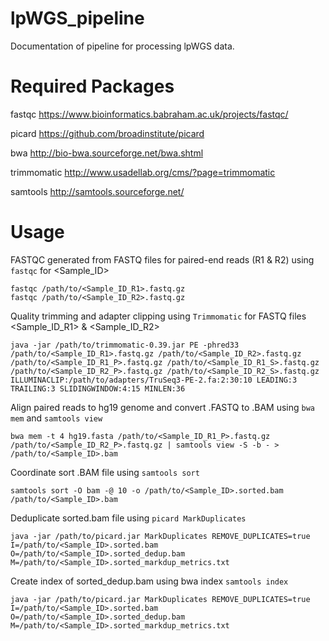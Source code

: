 # lpWGS_pipeline

Documentation of pipeline for processing lpWGS data.

# Required Packages

fastqc https://www.bioinformatics.babraham.ac.uk/projects/fastqc/

picard https://github.com/broadinstitute/picard

bwa http://bio-bwa.sourceforge.net/bwa.shtml

trimmomatic http://www.usadellab.org/cms/?page=trimmomatic

samtools http://samtools.sourceforge.net/

# Usage
FASTQC generated from FASTQ files for paired-end reads (R1 & R2) using ```fastqc``` for <Sample_ID>

    fastqc /path/to/<Sample_ID_R1>.fastq.gz
    fastqc /path/to/<Sample_ID_R2>.fastq.gz

Quality trimming and adapter clipping using ```Trimmomatic``` for FASTQ files <Sample_ID_R1> & <Sample_ID_R2>

    java -jar /path/to/trimmomatic-0.39.jar PE -phred33 /path/to/<Sample_ID_R1>.fastq.gz /path/to/<Sample_ID_R2>.fastq.gz
    /path/to/<Sample_ID_R1_P>.fastq.gz /path/to/<Sample_ID_R1_S>.fastq.gz /path/to/<Sample_ID_R2_P>.fastq.gz /path/to/<Sample_ID_R2_S>.fastq.gz
    ILLUMINACLIP:/path/to/adapters/TruSeq3-PE-2.fa:2:30:10 LEADING:3 TRAILING:3 SLIDINGWINDOW:4:15 MINLEN:36

Align paired reads to hg19 genome and convert .FASTQ to .BAM using ```bwa mem``` and ```samtools view```

    bwa mem -t 4 hg19.fasta /path/to/<Sample_ID_R1_P>.fastq.gz /path/to/<Sample_ID_R2_P>.fastq.gz | samtools view -S -b - > /path/to/<Sample_ID>.bam
    
Coordinate sort .BAM file using ```samtools sort```

    samtools sort -O bam -@ 10 -o /path/to/<Sample_ID>.sorted.bam  /path/to/<Sample_ID>.bam

Deduplicate sorted.bam file using ```picard MarkDuplicates``` 

    java -jar /path/to/picard.jar MarkDuplicates REMOVE_DUPLICATES=true I=/path/to/<Sample_ID>.sorted.bam O=/path/to/<Sample_ID>.sorted_dedup.bam M=/path/to/<Sample_ID>.sorted_markdup_metrics.txt
    
Create index of sorted_dedup.bam using bwa index ```samtools index```

    java -jar /path/to/picard.jar MarkDuplicates REMOVE_DUPLICATES=true I=/path/to/<Sample_ID>.sorted.bam O=/path/to/<Sample_ID>.sorted_dedup.bam M=/path/to/<Sample_ID>.sorted_markdup_metrics.txt

